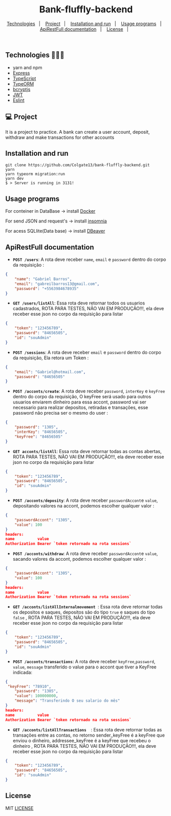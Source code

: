 <h1 align="center">Bank-fluffly-backend</h1>

<p align="center">
  <a href="#technologies-">Technologies</a>&nbsp;&nbsp;&nbsp;|&nbsp;&nbsp;&nbsp;
  <a href="#-Project">Project</a>&nbsp;&nbsp;&nbsp;|&nbsp;&nbsp;&nbsp;
  <a href="#installation-and-run">Installation and run</a>&nbsp;&nbsp;&nbsp;|&nbsp;&nbsp;&nbsp;
  <a href="#usage-programs">Usage programs</a>&nbsp;&nbsp;&nbsp;|&nbsp;&nbsp;&nbsp;
  <a href="#apirestfull-documentation">ApiRestFull documentation</a>&nbsp;&nbsp;&nbsp;|&nbsp;&nbsp;&nbsp;
  <a href="#license">License</a>&nbsp;&nbsp;&nbsp;|&nbsp;&nbsp;&nbsp;

</p>

<br>

## Technologies 🐱‍🏍🎂
- yarn and npm
- [Express](https://expressjs.com/pt-br/)
- [TypeScript](https://www.typescriptlang.org/)
- [TypeORM](https://typeorm.io/#/)
- [bcryptjs](https://preview.npmjs.com/package/bcryptjs/v/1.0.1)
- [JWT](https://jwt.io/)
- [Eslint](https://eslint.org/)



## 💻 Project

It is a project to practice. A bank can create a user account, deposit, withdraw and make transactions for other accounts
## Installation and run

```yarn 
git clone https://github.com/Colgate13/bank-fluffly-backend.git
yarn 
yarn typeorm migration:run
yarn dev
$ > Server is running in 3131!
```

## Usage programs

For conteiner in DataBase -> install   [Docker](https://www.docker.com/)

For send JSON and request's ->  install  [insomnia](https://insomnia.rest/)

For acess SQLlite(Data base) -> install  [DBeaver](https://dbeaver.io/)


## ApiRestFull documentation 
- **`POST /users`**: A rota deve receber `name`, `email` e `password` dentro do corpo da requisição :
```json
{
	"name": "Gabriel Barros",
	"email": "gabreilbarros13@gmail.com",
	"password": "+5563984678935"
}
```

- **`GET /users/listAll`**: Essa rota deve retornar todos os usuarios cadastrados, ROTA PARA TESTES, NÃO VAI EM PRODUÇÃO!!!, ela deve receber esse json no corpo da requisição para listar 

```json 
{
	"token": "123456789", 
	"password": "84656505",
	"id": "souAdmin"
}
```
- **`POST /sessions`**: A rota deve receber  `email` e `password` dentro do corpo da requisição, Ela retora um Token :

```json
{
	"email": "Gabriel@hotmail.com",
	"password": "84656505"
}
```
- **`POST /acconts/create`**: A rota deve receber  `password`, `interKey` e `keyFree` dentro do corpo da requisição, O keyFree será usado para outros usuarios enviarem dinheiro para essa accont, password vai ser necessario para realizar depositos, retiradas e transações, esse password não precisa ser o mesmo do user :

```json
{
	"password": "1305", 
	"interKey": "84656505", 
	"keyFree": "84656505"
}
```
- **`GET acconts/listAll`**: Essa rota deve retornar todas as contas abertas, ROTA PARA TESTES, NÃO VAI EM PRODUÇÃO!!!, ela deve receber esse json no corpo da requisição para listar 

```json
{
	"token": "123456789", 
	"password": "84656505",
	"id": "souAdmin"
}
```
- **`POST /acconts/deposity`**: A rota deve receber  `passwordAccont`e `value`, depositando valores na accont, podemos escolher qualquer valor :

```json
{
	"passwordAccont": "1305", 
	"value": 100
}
headers: 
name          value         
Authorization Bearer `token retornado na rota sessions` 
```
- **`POST /acconts/withdraw`**: A rota deve receber  `passwordAccont`e `value`, sacando valores da accont, podemos escolher qualquer valor :

```json
{
	"passwordAccont": "1305", 
	"value": 100
}
headers: 
name          value         
Authorization Bearer `token retornado na rota sessions` 
```
- **`GET /acconts/listAllInternalmovement `**: Essa rota deve retornar todas os depositos e saques, depositos são do tipo `true` e saques do tipo `false`  , ROTA PARA TESTES, NÃO VAI EM PRODUÇÃO!!!, ela deve receber esse json no corpo da requisição para listar 

```json PRECISA SER essa request para listar
{
	"token": "123456789", 
	"password": "84656505",
	"id": "souAdmin"
}
```

- **`POST /acconts/transactions`**: A rota deve receber  `keyFree`,`password`, `value`, `message`  transferido o value para o accont que tiver a KeyFree indicada:

```json
{
 "keyFree": "78910",
	"password": "1305", 
	"value": 100000000,
	"message": "Transferindo O seu salario do mês"
}
headers: 
name          value         
Authorization Bearer `token retornado na rota sessions` 
```

- **`GET /acconts/listAllTransactions  `**: Essa rota deve retornar todas as transações entre as contas, no retorno sender_keyFree é a keyFree que enviou o dinheiro, addressee_keyFree é a keyFree  que recebeu o dinheiro  , ROTA PARA TESTES, NÃO VAI EM PRODUÇÃO!!!, ela deve receber esse json no corpo da requisição para listar 

```json PRECISA SER essa request para listar
{
	"token": "123456789", 
	"password": "84656505",
	"id": "souAdmin"
}
```

## License

MIT [LICENSE](LICENSE.md)
